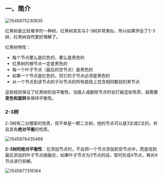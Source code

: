 ## 一、简介

![1545875230935](https://raw.githubusercontent.com/PAcee1/myNote/master/image/1545875230935.png)

红黑树是比较难学的一种树，红黑树其实与2-3树非常类似，所以如果学会了2-3树，红黑树自然更好理解了。

红黑树特性：

- 每个节点要么是红色的，要么是黑色的
- 红黑树的根节点一定是黑色的
- 每一个叶子节点（最后的空节点）是黑色的
- 如果一个节点是红色的，则它的子节点必须是黑色的
- 从一个节点到该节点的子孙节点的所有路径上包含相同数目的黑节点

这些规则保证了红黑树的自平衡性，当插入或删除节点时会打破这些性质，就需要**变色和旋转**来保持平衡性。

### 2-3树

2-3树有二分搜索的性质，但不单是一颗二叉树，他的节点可以是3叉或2叉的，并且具有**绝对平衡**的性质。

![1545876435469](https://raw.githubusercontent.com/PAcee1/myNote/master/image/1545876435469.png)



**2-3树的绝对平衡性**：在添加节点时，不会把一个节点添加到空节点中，而是找到最后添加的叶子节点做融合，如果叶子节点为3节点的话，暂时形成4节点，再对4节点进行拆解。

![1545877316164](https://raw.githubusercontent.com/PAcee1/myNote/master/image/1545877316164.png)

